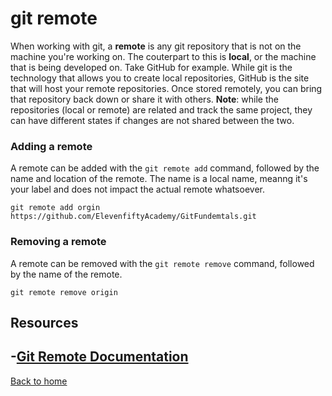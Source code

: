 # git remote
When working with git, a **remote** is any git repository that is not on the machine you're working on. The couterpart to this is **local**, or the machine that is being developed on.
Take GitHub for example. While git is the technology that allows you to create local repositories, GitHub is the site that will host your remote repositories. Once stored remotely, you can bring that repository back down or share it with others.
**Note**: while the repositories (local or remote) are related and track the same project, they can have different states if changes are not shared between the two.
 ### Adding a remote
 A remote can be added with the `git remote add` command, followed by the name and location of the remote.
 The name is a local name, meanng it's your label and does not impact the actual remote whatsoever.
 ```
 git remote add orgin https://github.com/ElevenfiftyAcademy/GitFundemtals.git
 ```
 ### Removing a remote 
 A remote can be removed with the `git remote remove` command, followed by the name of the remote.
 ```
 git remote remove origin
 ```
 ## Resources
 -[Git Remote Documentation](https://git-scm.com/docs/git-remote)
 ---
 [Back to home](../README.md)